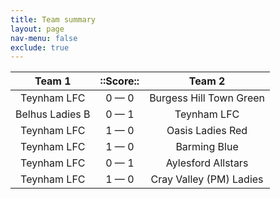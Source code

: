 ```yaml
---
title: Team summary
layout: page
nav-menu: false
exclude: true
---
```




|     Team 1      |  ::Score::  |         Team 2          |
|:---------------:|:-----------:|:-----------------------:|
|   Teynham LFC   | 0 &mdash; 0 | Burgess Hill Town Green |
| Belhus Ladies B | 0 &mdash; 1 |       Teynham LFC       |
|   Teynham LFC   | 1 &mdash; 0 |    Oasis Ladies Red     |
|   Teynham LFC   | 1 &mdash; 0 |      Barming Blue       |
|   Teynham LFC   | 0 &mdash; 1 |   Aylesford Allstars    |
|   Teynham LFC   | 1 &mdash; 0 | Cray Valley (PM) Ladies |

 <br /><br /><br />